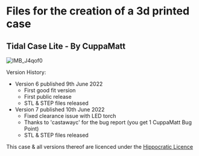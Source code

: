 # Files for the creation of a 3d printed case

## Tidal Case Lite - By CuppaMatt

![IMB_J4qof0](https://user-images.githubusercontent.com/17907465/173020839-02a96ae8-44f4-4840-aecc-075cbc0ee5d7.gif)

Version History:
- Version 6 published 9th June 2022
  - First good fit version
  - First public release
  - STL & STEP files released
- Version 7 published 10th June 2022
  - Fixed clearance issue with LED torch 
  - Thanks to 'castawayc' for the bug report (you get 1 CuppaMatt Bug Point)
  - STL & STEP files released

This case & all versions thereof are licenced under the [Hippocratic Licence](https://firstdonoharm.dev/version/3/0/license/license.txt)

